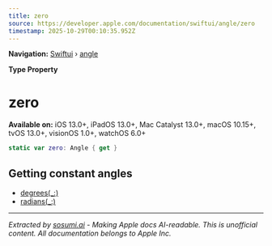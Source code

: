 ```yaml
---
title: zero
source: https://developer.apple.com/documentation/swiftui/angle/zero
timestamp: 2025-10-29T00:10:35.952Z
---
```


**Navigation:** [Swiftui](/documentation/swiftui) › [angle](/documentation/swiftui/angle)

**Type Property**

# zero

**Available on:** iOS 13.0+, iPadOS 13.0+, Mac Catalyst 13.0+, macOS 10.15+, tvOS 13.0+, visionOS 1.0+, watchOS 6.0+

```swift
static var zero: Angle { get }
```

## Getting constant angles

- [degrees(_:)](/documentation/swiftui/angle/degrees(_:))
- [radians(_:)](/documentation/swiftui/angle/radians(_:))

---

*Extracted by [sosumi.ai](https://sosumi.ai) - Making Apple docs AI-readable.*
*This is unofficial content. All documentation belongs to Apple Inc.*
